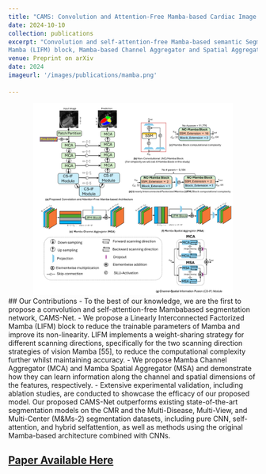 ```yaml
---
title: "CAMS: Convolution and Attention-Free Mamba-based Cardiac Image Segmentation"
date: 2024-10-10
collection: publications
excerpt: "Convolution and self-attention-free Mamba-based semantic Segmentation Network named CAMS-Net, Linearly Interconnected Factorized
Mamba (LIFM) block, Mamba-based Channel Aggregator and Spatial Aggregator"
venue: Preprint on arXiv
date: 2024
imageurl: '/images/publications/mamba.png'

---
```

<center><img src='/images/publications/mamba.png' alt='CAMS-Net Architecture' style="width:80%;"></center>
## Our Contributions   
- To the best of our knowledge, we are the first to
propose a convolution and self-attention-free Mambabased segmentation network, CAMS-Net.
- We propose a Linearly Interconnected Factorized
Mamba (LIFM) block to reduce the trainable parameters of Mamba and improve its non-linearity. LIFM
implements a weight-sharing strategy for different
scanning directions, specifically for the two scanning
direction strategies of vision Mamba [55], to reduce
the computational complexity further whilst maintaining accuracy.
- We propose Mamba Channel Aggregator (MCA) and
Mamba Spatial Aggregator (MSA) and demonstrate
how they can learn information along the channel and
spatial dimensions of the features, respectively.
- Extensive experimental validation, including ablation
studies, are conducted to showcase the efficacy of
our proposed model. Our proposed CAMS-Net outperforms existing state-of-the-art segmentation models on the CMR and the Multi-Disease, Multi-View,
and Multi-Center (M&Ms-2) segmentation datasets, including pure CNN, self-attention, and hybrid selfattention, as well as methods using the original
Mamba-based architecture combined with CNNs.

## [Paper Available Here](https://arxiv.org/abs/2406.05786)
